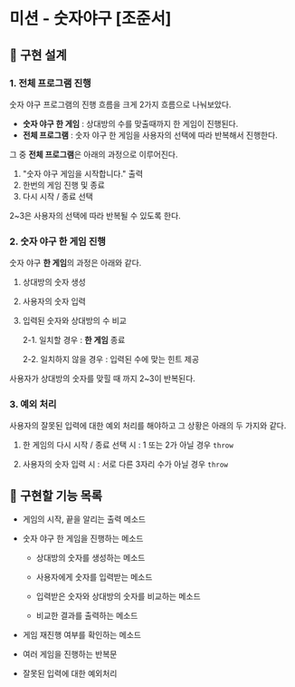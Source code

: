# 미션 - 숫자야구 [조준서]

## 📍 구현 설계

### 1. 전체 프로그램 진행

숫자 야구 프로그램의 진행 흐름을 크게 2가지 흐름으로 나눠보았다.

- **숫자 야구 한 게임** : 상대방의 수를 맞출때까지 한 게임이 진행된다.
- **전체 프로그램** : 숫자 야구 한 게임을 사용자의 선택에 따라 반복해서 진행한다.

그 중 **전체 프로그램**은 아래의 과정으로 이루어진다.

1. "숫자 야구 게임을 시작합니다." 출력
2. 한번의 게임 진행 및 종료
3. 다시 시작 / 종료 선택

2~3은 사용자의 선택에 따라 반복될 수 있도록 한다.

### 2. 숫자 야구 한 게임 진행

숫자 야구 **한 게임**의 과정은 아래와 같다.

1. 상대방의 숫자 생성

2. 사용자의 숫자 입력

3. 입력된 숫자와 상대방의 수 비교

   2-1. 일치할 경우 : **한 게임** 종료

   2-2. 일치하지 않을 경우 : 입력된 수에 맞는 힌트 제공

사용자가 상대방의 숫자를 맞힐 때 까지 2~3이 반복된다.

### 3. 예외 처리

사용자의 잘못된 입력에 대한 예외 처리를 해야하고 그 상황은 아래의 두 가지와 같다.

1. 한 게임의 다시 시작 / 종료 선택 시 : 1 또는 2가 아닐 경우 `throw`

2. 사용자의 숫자 입력 시 : 서로 다른 3자리 수가 아닐 경우 `throw`

## 🚀 구현할 기능 목록

- 게임의 시작, 끝을 알리는 출력 메소드

- 숫자 야구 한 게임을 진행하는 메소드

  - 상대방의 숫자를 생성하는 메소드

  - 사용자에게 숫자를 입력받는 메소드

  - 입력받은 숫자와 상대방의 숫자를 비교하는 메소드

  - 비교한 결과를 출력하는 메소드

- 게임 재진행 여부를 확인하는 메소드

- 여러 게임을 진행하는 반복문

- 잘못된 입력에 대한 예외처리
